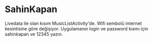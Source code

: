# SahinKapan
Livedata ile olan kısım MusicListActivity'de.
Wifi sembolü internet kesintisine göre değişiyor.
Uygulamanın login ve password kısmı için sahinkapan ve 12345 yazın.

